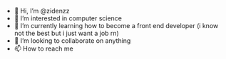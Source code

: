 - 👋 Hi, I’m @zidenzz
- 👀 I’m interested in computer science
- 🌱 I’m currently learning how to become a front end developer (i know not the best but i just want a job rn)
- 💞️ I’m looking to collaborate on anything
- 📫 How to reach me 

<!---
zidenzz/zidenzz is a ✨ special ✨ repository because its `README.md` (this file) appears on your GitHub profile.
You can click the Preview link to take a look at your changes.
--->
